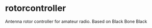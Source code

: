 rotorcontroller
===============

Antenna rotor controller for amateur radio. Based on Black Bone Black
